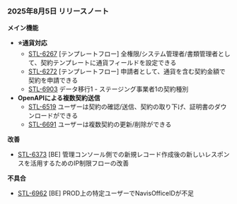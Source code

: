 ### 2025年8月5日 リリースノート

**メイン機能**
*   **⭐️通貨対応**
    *   [STL-6267](https://moneyforward.atlassian.net/browse/STL-6267) [テンプレートフロー] 全権限/システム管理者/書類管理者として、契約テンプレートに通貨フィールドを設定できる
    *   [STL-6272](https://moneyforward.atlassian.net/browse/STL-6272) [テンプレートフロー] 申請者として、通貨を含む契約金額で契約を申請できる
    *   [STL-6903](https://moneyforward.atlassian.net/browse/STL-6903) データ移行1 - ステージング事業者1の契約種別
*   **OpenAPIによる複数契約送信**
    *   [STL-6519](https://moneyforward.atlassian.net/browse/STL-6519) ユーザーは契約の確認/送信、契約の取り下げ、証明書のダウンロードができる
    *   [STL-6691](https://moneyforward.atlassian.net/browse/STL-6691) ユーザーは複数契約の更新/削除ができる

**改善**
*   [STL-6373](https://moneyforward.atlassian.net/browse/STL-6373) [BE] 管理コンソール側での新規レコード作成後の新しいレスポンスを活用するためのIP制限フローの改善

**不具合**
*   [STL-6962](https://moneyforward.atlassian.net/browse/STL-6962) [BE] PROD上の特定ユーザーでNavisOfficeIDが不足 
